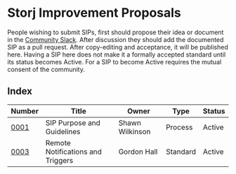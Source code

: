 Storj Improvement Proposals
===========================

People wishing to submit SIPs, first should propose their idea or document in
the [Community Slack](https://storj.io/community.html). After discussion they
should add the documented SIP as a pull request. After copy-editing and
acceptance, it will be published here. Having a SIP here does not make it a
formally accepted standard until its status becomes Active. For a SIP to become
Active requires the mutual consent of the community.

Index
-----

| Number              | Title                             | Owner           | Type     | Status |
|---------------------|-----------------------------------|-----------------|----------|--------|
| [0001](sip-0001.md) | SIP Purpose and Guidelines        | Shawn Wilkinson | Process  | Active |
| [0003](sip-0003.md) | Remote Notifications and Triggers | Gordon Hall     | Standard | Active |
